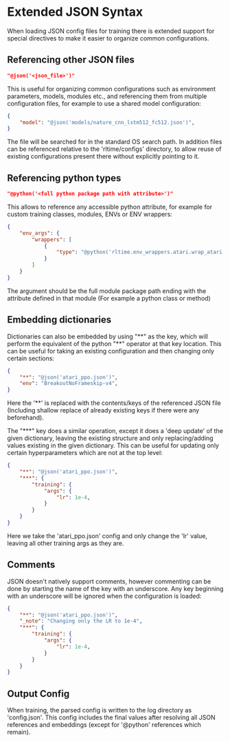 # Extended JSON Syntax
When loading JSON config files for training there is extended support for special directives to make it easier to organize common configurations.

## Referencing other JSON files
```json
"@json('<json_file>')"
```
This is useful for organizing common configurations such as environment parameters, models, modules etc., and referencing them from multiple configuration files, for example to use a shared model configuration:
```json
{
    "model": "@json('models/nature_cnn_lstm512_fc512.json')",
}
```
The file will be searched for in the standard OS search path. In addition files can be referenced relative to the 'rltime/configs' directory, to allow reuse of existing configurations present there without explicitly pointing to it.

## Referencing python types
```json
"@python('<full python package path with attribute>')"
```
This allows to reference any accessible python attribute, for example for custom training classes, modules, ENVs or ENV wrappers:
```json
{
    "env_args": {
        "wrappers": [
            {
                "type": "@python('rltime.env_wrappers.atari.wrap_atari')",
            }
        ]
    }
}
```
The argument should be the full module package path ending with the attribute defined in that module (For example a python class or method)

## Embedding dictionaries
Dictionaries can also be embedded by using "\*\*" as the key, which will perform the equivalent of the python "\*\*" operator at that key location. This can be useful for taking an existing configuration and then changing only certain sections:
```json
{
    "**": "@json('atari_ppo.json')",
    "env": "BreakoutNoFrameskip-v4",
}
```
Here the '\*\*' is replaced with the contents/keys of the referenced JSON file (Including shallow replace of already existing keys if there were any beforehand).

The "\*\*\*" key does a similar operation, except it does a 'deep update' of the given dictionary, leaving the existing structure and only replacing/adding values existing in the given dictionary. This can be useful for updating only certain hyperparameters which are not at the top level:
```json
{
    "**": "@json('atari_ppo.json')",
    "***": {
        "training": {
            "args": {
                "lr": 1e-4,
            }
        }
    }
}
```
Here we take the 'atari_ppo.json' config and only change the 'lr' value, leaving all other training args as they are.

## Comments
JSON doesn't natively support comments, however commenting can be done by starting the name of the key with an underscore. Any key beginning with an underscore will be ignored when the configuration is loaded:
```json
{
    "**": "@json('atari_ppo.json')",
    "_note": "Changing only the LR to 1e-4",
    "***": {
        "training": {
            "args": {
                "lr": 1e-4,
            }
        }
    }
}
```

## Output Config
When training, the parsed config is written to the log directory as 'config.json'. This config includes the final values after resolving all JSON references and embeddings (except for '@python' references which remain).